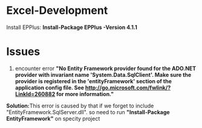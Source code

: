 # Excel-Development
Install EPPlus: <b>Install-Package EPPlus -Version 4.1.1</b>
# Issues
1. encounter error <b>"No Entity Framework provider found for the ADO.NET provider with invariant name 'System.Data.SqlClient'. Make sure the provider is registered in the 'entityFramework' section of the application config file. See http://go.microsoft.com/fwlink/?LinkId=260882 for more information."</b>
<p><b>Solution:</b>This error is caused by that if we forget to include "EntityFramework.SqlServer.dll". so need to run <b>"Install-Package EntityFramework"</b> on specity project</p>